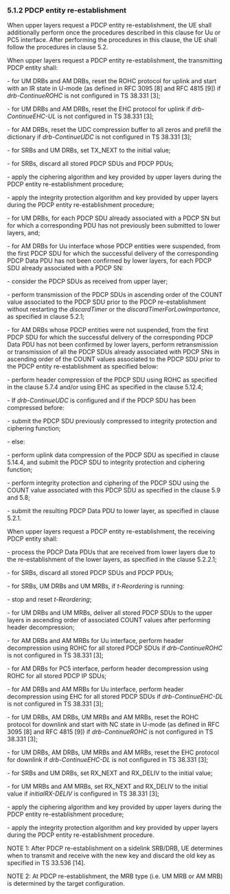 ### 5.1.2 PDCP entity re-establishment

When upper layers request a PDCP entity re-establishment, the UE shall
additionally perform once the procedures described in this clause for Uu
or PC5 interface. After performing the procedures in this clause, the UE
shall follow the procedures in clause 5.2.

When upper layers request a PDCP entity re-establishment, the
transmitting PDCP entity shall:

\- for UM DRBs and AM DRBs, reset the ROHC protocol for uplink and start
with an IR state in U-mode (as defined in RFC 3095 \[8\] and RFC 4815
\[9\]) if *drb-ContinueROHC* is not configured in TS 38.331 \[3\];

\- for UM DRBs and AM DRBs, reset the EHC protocol for uplink if
*drb-ContinueEHC-UL* is not configured in TS 38.331 \[3\];

\- for AM DRBs, reset the UDC compression buffer to all zeros and
prefill the dictionary if *drb-ContinueUDC* is not configured in TS
38.331 \[3\];

\- for SRBs and UM DRBs, set TX_NEXT to the initial value;

\- for SRBs, discard all stored PDCP SDUs and PDCP PDUs;

\- apply the ciphering algorithm and key provided by upper layers during
the PDCP entity re-establishment procedure;

\- apply the integrity protection algorithm and key provided by upper
layers during the PDCP entity re-establishment procedure;

\- for UM DRBs, for each PDCP SDU already associated with a PDCP SN but
for which a corresponding PDU has not previously been submitted to lower
layers, and;

\- for AM DRBs for Uu interface whose PDCP entities were suspended, from
the first PDCP SDU for which the successful delivery of the
corresponding PDCP Data PDU has not been confirmed by lower layers, for
each PDCP SDU already associated with a PDCP SN:

\- consider the PDCP SDUs as received from upper layer;

\- perform transmission of the PDCP SDUs in ascending order of the COUNT
value associated to the PDCP SDU prior to the PDCP re-establishment
without restarting the *discardTimer* or the
*discardTimerForLowImportance*, as specified in clause 5.2.1;

\- for AM DRBs whose PDCP entities were not suspended, from the first
PDCP SDU for which the successful delivery of the corresponding PDCP
Data PDU has not been confirmed by lower layers, perform retransmission
or transmission of all the PDCP SDUs already associated with PDCP SNs in
ascending order of the COUNT values associated to the PDCP SDU prior to
the PDCP entity re-establishment as specified below:

\- perform header compression of the PDCP SDU using ROHC as specified in
the clause 5.7.4 and/or using EHC as specified in the clause 5.12.4;

\- If *drb-ContinueUDC* is configured and if the PDCP SDU has been
compressed before:

\- submit the PDCP SDU previously compressed to integrity protection and
ciphering function;

\- else:

\- perform uplink data compression of the PDCP SDU as specified in
clause 5.14.4, and submit the PDCP SDU to integrity protection and
ciphering function;

\- perform integrity protection and ciphering of the PDCP SDU using the
COUNT value associated with this PDCP SDU as specified in the clause 5.9
and 5.8;

\- submit the resulting PDCP Data PDU to lower layer, as specified in
clause 5.2.1.

When upper layers request a PDCP entity re-establishment, the receiving
PDCP entity shall:

\- process the PDCP Data PDUs that are received from lower layers due to
the re-establishment of the lower layers, as specified in the clause
5.2.2.1;

\- for SRBs, discard all stored PDCP SDUs and PDCP PDUs;

\- for SRBs, UM DRBs and UM MRBs, if *t-Reordering* is running:

\- stop and reset *t-Reordering*;

\- for UM DRBs and UM MRBs, deliver all stored PDCP SDUs to the upper
layers in ascending order of associated COUNT values after performing
header decompression;

\- for AM DRBs and AM MRBs for Uu interface, perform header
decompression using ROHC for all stored PDCP SDUs if *drb-ContinueROHC*
is not configured in TS 38.331 \[3\];

\- for AM DRBs for PC5 interface, perform header decompression using
ROHC for all stored PDCP IP SDUs;

\- for AM DRBs and AM MRBs for Uu interface, perform header
decompression using EHC for all stored PDCP SDUs if *drb-ContinueEHC-DL*
is not configured in TS 38.331 \[3\];

\- for UM DRBs, AM DRBs, UM MRBs and AM MRBs, reset the ROHC protocol
for downlink and start with NC state in U-mode (as defined in RFC 3095
\[8\] and RFC 4815 \[9\]) if *drb-ContinueROHC* is not configured in TS
38.331 \[3\];

\- for UM DRBs, AM DRBs, UM MRBs and AM MRBs, reset the EHC protocol for
downlink if *drb-ContinueEHC-DL* is not configured in TS 38.331 \[3\];

\- for SRBs and UM DRBs, set RX_NEXT and RX_DELIV to the initial value;

\- for UM MRBs and AM MRBs, set RX_NEXT and RX_DELIV to the initial
value if *initialRX-DELIV* is configured in TS 38.331 \[3\];

\- apply the ciphering algorithm and key provided by upper layers during
the PDCP entity re-establishment procedure;

\- apply the integrity protection algorithm and key provided by upper
layers during the PDCP entity re-establishment procedure.

NOTE 1: After PDCP re-establishment on a sidelink ‎SRB/DRB, UE determines
when to transmit and receive with the new key and discard the old key as
specified in TS ‎‎33.536 \[14\].‎

NOTE 2: At PDCP re-establishment, the MRB type (i.e. UM MRB or AM MRB)
is determined by the target configuration.‎